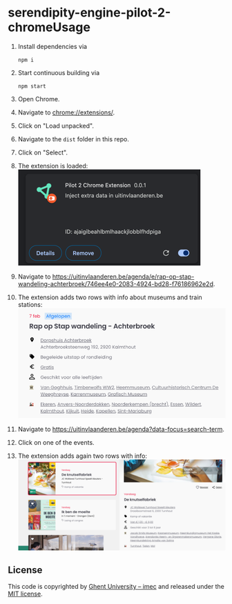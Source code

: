 # serendipity-engine-pilot-2-chromeUsage

1. Install dependencies via

   ```shell
   npm i
   ```

2. Start continuous building via

   ```shell
   npm start
   ```

3. Open Chrome.
4. Navigate to <chrome://extensions/>.
5. Click on "Load unpacked".
6. Navigate to the `dist` folder in this repo.
7. Click on "Select".
8. The extension is loaded:
   ![extension-loaded](extension-loaded.png)
9. Navigate to
   <https://uitinvlaanderen.be/agenda/e/rap-op-stap-wandeling-achterbroek/746ee4e0-2083-4924-bd28-f76186962e2d>.
10. The extension adds two rows with info about museums and train stations:
      ![info-added](info-added.png)
11. Navigate to
    <https://uitinvlaanderen.be/agenda?data-focus=search-term>.
12. Click on one of the events.
13. The extension adds again two rows with info:
    ![info-added-search-page.png](info-added-search-page.png)

## License

This code is copyrighted by [Ghent University – imec](http://idlab.ugent.be/) and
released under the [MIT license](http://opensource.org/licenses/MIT).
